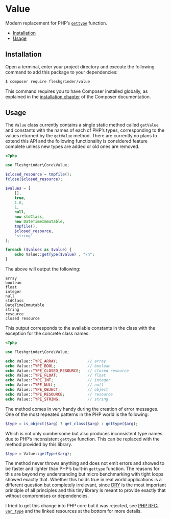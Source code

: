 # Value
Modern replacement for PHP’s [`gettype`](https://php.net/gettype) function.

- [Installation](#installation)
- [Usage](#usage)

## Installation
Open a terminal, enter your project directory and execute the following command
 to add this package to your dependencies:

```bash
$ composer require fleshgrinder/value
```

This command requires you to have Composer installed globally, as explained in
 the [installation chapter](https://getcomposer.org/doc/00-intro.md) of the
 Composer documentation.

## Usage
The `Value` class currently contains a single static method called `getValue`
 and constants with the names of each of PHP’s types, corresponding to the
 values returned by the `getValue` method. There are currently no plans to
 extend this API and the following functionality is considered feature complete
 unless new types are added or old ones are removed.

```php
<?php

use Fleshgrinder\Core\Value;

$closed_resource = tmpfile();
fclose($closed_resource);

$values = [
	[],
	true,
	1.0,
	1,
	null,
	new stdClass,
	new DateTimeImmutable,
	tmpfile(),
	$closed_resource,
	'string'
];

foreach ($values as $value) {
	echo Value::getType($value) , "\n";
}

```

The above will output the following:

```text
array
boolean
float
integer
null
stdClass
DateTimeImmutable
string
resource
closed resource
```

This output corresponds to the available constants in the class with the
 exception for the concrete class names:

```php
<?php

use Fleshgrinder\Core\Value;

echo Value::TYPE_ARRAY;             // array
echo Value::TYPE_BOOL;              // boolean
echo Value::TYPE_CLOSED_RESOURCE;   // closed resource
echo Value::TYPE_FLOAT;             // float
echo Value::TYPE_INT;               // integer
echo Value::TYPE_NULL;              // null
echo Value::TYPE_OBJECT;            // object
echo Value::TYPE_RESOURCE;          // resource
echo Value::TYPE_STRING;            // string

```

The method comes in very handy during the creation of error messages. One of
 the most repeated patterns in the PHP world is the following:

```php
$type = is_object($arg) ? get_class($arg) : gettype($arg);
```

Which is not only cumbersome but also produces inconsistent type names due to
 PHP’s inconsistent `gettype` function. This can be replaced with the method
 provided by this library.

```php
$type = Value::getType($arg);
```

The method never throws anything and does not emit errors and showed to be
 faster and lighter than PHP’s built-in `gettype` function. The reasons for this
 are beyond my understanding but micro benchmarking with tight loops showed
 exactly that. Whether this holds true in real world applications is a different
 question but completely irrelevant, since
 [DRY](https://en.wikipedia.org/wiki/Don%27t_repeat_yourself) is the most
 important principle of all principles and this tiny library is meant to
 provide exactly that without compromises or dependencies.

I tried to get this change into PHP core but it was rejected, see
 [PHP RFC: `var_type`](https://wiki.php.net/rfc/var_type) and the linked
 resources at the bottom for more details.
